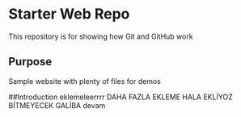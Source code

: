 # Starter Web Repo

This repository is for showing how Git and GitHub work

## Purpose

Sample website with plenty of files for demos

##Introduction
eklemeleerrrr
DAHA FAZLA EKLEME
HALA EKLİYOZ
BİTMEYECEK GALİBA
devam